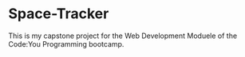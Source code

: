 # Space-Tracker

This is my capstone project for the Web Development Moduele of the Code:You Programming bootcamp.
